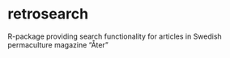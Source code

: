 
<!-- README.md is generated from README.Rmd. Please edit that file -->

# retrosearch

R-package providing search functionality for articles in Swedish
permaculture magazine “Åter”
